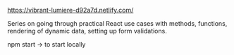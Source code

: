 https://vibrant-lumiere-d92a7d.netlify.com/

Series on going through practical React use cases with methods, functions, rendering of dynamic data, setting up form validations.

npm start -> to start locally

